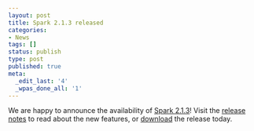 ```yaml
---
layout: post
title: Spark 2.1.3 released
categories:
- News
tags: []
status: publish
type: post
published: true
meta:
  _edit_last: '4'
  _wpas_done_all: '1'
---
```

We are happy to announce the availability of <a href="{{site.baseurl}}/releases/spark-release-2-1-3.html" title="Spark Release 2.3.1">Spark 2.1.3</a>! Visit the <a href="{{site.baseurl}}/releases/spark-release-2-1-3.html" title="Spark Release 2.1.3">release notes</a> to read about the new features, or <a href="{{site.baseurl}}/downloads.html">download</a> the release today.
